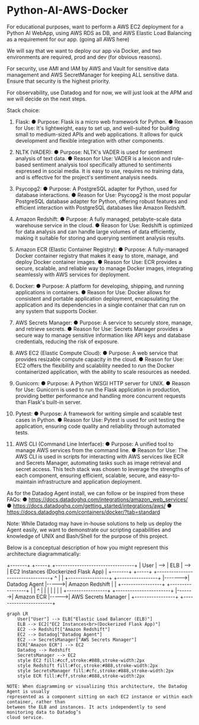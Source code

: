 # Python-AI-AWS-Docker

For educational purposes, want to perform a AWS EC2 deployment for a Python AI WebApp, using AWS RDS as DB, and AWS Elastic Load Balancing as a requirement for our app. (going all AWS here)

We will say that we want to deploy our app via Docker, and two environments are required, prod and dev (for obvious reasons).

For security, use AMI and IAM by AWS and Vault for sensitive data management and AWS SecretManager for keeping ALL sensitive data. Ensure that security is the highest priority.

For observability, use Datadog and for now, we will just look at the APM and we will decide on the next steps.

Stack choice:

1. Flask:
● Purpose: Flask is a micro web framework for Python.
● Reason for Use: It's lightweight, easy to set up, and well-suited for building small to medium-sized APIs and web applications. It allows for quick development and flexible integration with other components.

2. NLTK (VADER):
● Purpose: NLTK's VADER is used for sentiment analysis of text data.
● Reason for Use: VADER is a lexicon and rule-based sentiment analysis
tool specifically attuned to sentiments expressed in social media. It is easy
to use, requires no training data, and is effective for the project's sentiment analysis needs.

3. Psycopg2:
● Purpose: A PostgreSQL adapter for Python, used for database
interactions.
● Reason for Use: Psycopg2 is the most popular PostgreSQL database
adapter for Python, offering robust features and efficient interaction with PostgreSQL databases like Amazon Redshift.

4. Amazon Redshift:
● Purpose: A fully managed, petabyte-scale data warehouse service in the
cloud.
● Reason for Use: Redshift is optimized for data analysis and can handle
large volumes of data efficiently, making it suitable for storing and querying sentiment analysis results.

5. Amazon ECR (Elastic Container Registry):
● Purpose: A fully-managed Docker container registry that makes it easy to
store, manage, and deploy Docker container images.
● Reason for Use: ECR provides a secure, scalable, and reliable way to
manage Docker images, integrating seamlessly with AWS services for deployment.

6. Docker:
● Purpose: A platform for developing, shipping, and running applications in containers.
● Reason for Use: Docker allows for consistent and portable application
deployment, encapsulating the application and its dependencies in a
single container that can run on any system that supports Docker.

7. AWS Secrets Manager:
● Purpose: A service to securely store, manage, and retrieve secrets.
● Reason for Use: Secrets Manager provides a secure way to manage
sensitive information like API keys and database credentials, reducing the
risk of exposure.

8. AWS EC2 (Elastic Compute Cloud):
● Purpose: A web service that provides resizable compute capacity in the
cloud.
● Reason for Use: EC2 offers the flexibility and scalability needed to run the Docker containerized application, with the ability to scale resources as needed.

9. Gunicorn:
● Purpose: A Python WSGI HTTP server for UNIX.
● Reason for Use: Gunicorn is used to run the Flask application in
production, providing better performance and handling more concurrent
requests than Flask's built-in server.

10. Pytest:
● Purpose: A framework for writing simple and scalable test cases in
Python.
● Reason for Use: Pytest is used for unit testing the application, ensuring code quality and reliability through automated tests.

11. AWS CLI (Command Line Interface):
● Purpose: A unified tool to manage AWS services from the command line.
● Reason for Use: The AWS CLI is used in scripts for interacting with AWS
services like ECR and Secrets Manager, automating tasks such as image
retrieval and secret access.
This tech stack was chosen to leverage the strengths of each component, ensuring efficient, scalable, secure, and easy-to-maintain infrastructure and application deployment.

As for the Datadog Agent install, we can follow or be inspired from these FAQs:
● https://docs.datadoghq.com/integrations/amazon_web_services/
● https://docs.datadoghq.com/getting_started/integrations/aws/
● https://docs.datadoghq.com/containers/docker/?tab=standard

Note: While Datadog may have in-house solutions to help us deploy the Agent easily, we want to demonstrate our scripting capabilities and knowledge of UNIX and Bash/Shell for the purpose of this project.

Below is a conceptual description of how you might represent this architecture
diagrammatically:

+-------+     +-----+     +---------------------------------+
| User  | --> | ELB | --> | EC2 Instances (Dockerized Flask App) |
+-------+     +-----+     +---------------------------------+
                  ^        |
                  |        +-----------------+     +-----------------+
                  |------->| Datadog Agent   |----->| Amazon Redshift |
                  |        +-----------------+     +-----------------+
                  |        |                 ^
                  |        |                 |
                  |        |                 |
                  |        +-----------------+     +-----------------------+
                  |------->| Amazon ECR      |----->| AWS Secrets Manager    |
                           +-----------------+     +-----------------------+

```mermaid
graph LR
    User["User"] --> ELB["Elastic Load Balancer (ELB)"]
    ELB --> EC2["EC2 Instances<br>(Dockerized Flask App)"]
    EC2 --> Redshift["Amazon Redshift"]
    EC2 --> Datadog["Datadog Agent"]
    EC2 --> SecretsManager["AWS Secrets Manager"]
    ECR["Amazon ECR"] --> EC2
    Datadog --> Redshift
    SecretsManager --> EC2
    style EC2 fill:#ccf,stroke:#888,stroke-width:2px
    style Redshift fill:#fcc,stroke:#888,stroke-width:2px
    style SecretsManager fill:#cfc,stroke:#888,stroke-width:2px
    style ECR fill:#cff,stroke:#888,stroke-width:2px

NOTE: When diagramming or visualizing this architecture, the Datadog Agent is usually
represented as a component sitting on each EC2 instance or within each container, rather than
between the ELB and instances. It acts independently to send monitoring data to Datadog’s
cloud service.